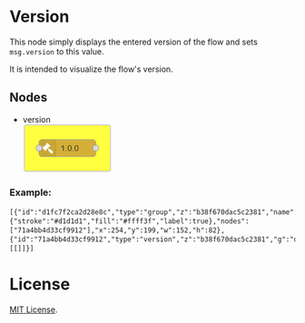 # Version

This node simply displays the entered version of the flow and sets `msg.version` to this value.

It is intended to visualize the flow's version.

## Nodes

-   version  
    ![version node](/images/version.png)

### Example:

```
[{"id":"d1fc7f2ca2d28e8c","type":"group","z":"b38f670dac5c2381","name":"","style":{"stroke":"#d1d1d1","fill":"#ffff3f","label":true},"nodes":["71a4bb4d33cf9912"],"x":254,"y":199,"w":152,"h":82},{"id":"71a4bb4d33cf9912","type":"version","z":"b38f670dac5c2381","g":"d1fc7f2ca2d28e8c","version":"1.0.0","versionType":"str","versionEnv":"","x":330,"y":240,"wires":[[]]}]
```

# License

[MIT License](LICENSE).
